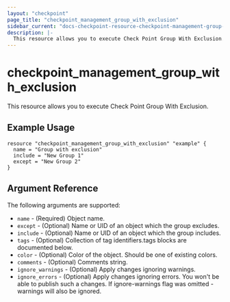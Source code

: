 ```yaml
---
layout: "checkpoint"
page_title: "checkpoint_management_group_with_exclusion"
sidebar_current: "docs-checkpoint-resource-checkpoint-management-group-with-exclusion"
description: |-
  This resource allows you to execute Check Point Group With Exclusion.
---
```


# checkpoint_management_group_with_exclusion

This resource allows you to execute Check Point Group With Exclusion.

## Example Usage


```hcl
resource "checkpoint_management_group_with_exclusion" "example" {
  name = "Group with exclusion"
  include = "New Group 1"
  except = "New Group 2"
}
```

## Argument Reference

The following arguments are supported:

* `name` - (Required) Object name. 
* `except` - (Optional) Name or UID of an object which the group excludes. 
* `include` - (Optional) Name or UID of an object which the group includes. 
* `tags` - (Optional) Collection of tag identifiers.tags blocks are documented below.
* `color` - (Optional) Color of the object. Should be one of existing colors. 
* `comments` - (Optional) Comments string. 
* `ignore_warnings` - (Optional) Apply changes ignoring warnings. 
* `ignore_errors` - (Optional) Apply changes ignoring errors. You won't be able to publish such a changes. If ignore-warnings flag was omitted - warnings will also be ignored. 

